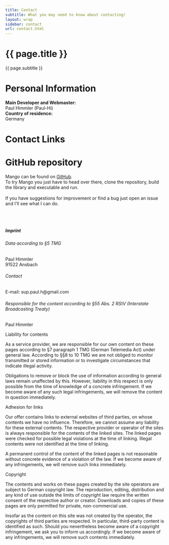 ```yaml
---
title: Contact
subtitle: What you may need to know about contacting!
layout: wrap
sidebar: contact
url: contact.html
---
```


<div class="d-flex flex-column justify-content-between sidebar-mango col-lg-1">
    <div class="card mt-3 flex-grow-1">
        <div class="card-body">
            <h1 class="card-title">{{ page.title }}</h1>
            <p class="card-text">{{ page.subtitle }}</p>
        </div>
    </div>
    <div class="card mt-3 flex-grow-1">
        <div class="card-body">
            <h1 class="card-title">Personal Information</h1>
            <p class="card-text">
                <b>Main Developer and Webmaster:</b><br> Paul Himmler (Paul-Hi)<br>
                <b>Country of residence:</b><br> Germany
            </p>
        </div>
    </div>
    <div class="card mt-3 flex-grow-1">
        <div class="card-body">
            <h1 class="card-title">Contact Links</h1>
            <div class="card-text">
                <a class="btn-floating btn-dribbble mx-1 mango-link"
                    href="https://github.com/Paul-Hi/Mango">
                    <i class="fa fa-github fa-2x"></i>
                </a>
            </div>
        </div>
    </div>
</div>

<div class="d-flex flex-column justify-content-between col">
    <div class="card mt-3 flex-grow-1">
        <div class="card-body">
            <h1 class="card-title">GitHub repository</h1>
            <p class="card-text">
                Mango can be found on <a class="mango-link" href="https://github.com/Paul-Hi/Mango">GitHub</a>.<br>
                To try Mango you just have to head over there, clone the repository, build the library
                and
                executable and run.<br><br>
                If you have suggestions for improvement or find a bug just open an issue and I'll see what I can do.
            </p>
            <br>
            <br>
            <h5>Imprint</h5>
            <h6>Data according to §5 TMG</h6>
            <p class="small">Paul Himmler<br/>
            91522 Ansbach</p>
            <h6>Contact</h6>
            <p>E-mail: sup.paul.h@gmail.com</p>
            <h6>Responsible for the content according to §55 Abs. 2 RStV (Interstate Broadcasting Treaty)</h6>
            <p class="small">Paul Himmler</p>
            <h7>Liability for contents</h7>
            <p class="small">As a service provider, we are responsible for our own content on these pages according to §7 paragraph 1 TMG (German Telemedia Act) under general law. According to §§8 to 10 TMG we are not obliged to monitor transmitted or stored information or to investigate circumstances that indicate illegal activity.
            </p>
            <p class="small">Obligations to remove or block the use of information according to general laws remain unaffected by this. However, liability in this respect is only possible from the time of knowledge of a concrete infringement. If we become aware of any such legal infringements, we will remove the content in question immediately.
            </p>
            <h7>Adhesion for links</h7>
            <p class="small">Our offer contains links to external websites of third parties, on whose contents we have no influence. Therefore, we cannot assume any liability for these external contents. The respective provider or operator of the sites is always responsible for the contents of the linked sites. The linked pages were checked for possible legal violations at the time of linking. Illegal contents were not identified at the time of linking.
            </p>
            <p class="small">A permanent control of the content of the linked pages is not reasonable without concrete evidence of a violation of the law. If we become aware of any infringements, we will remove such links immediately.
            </p>
            <h7>Copyright</h7>
            <p class="small">The contents and works on these pages created by the site operators are subject to German copyright law. The reproduction, editing, distribution and any kind of use outside the limits of copyright law require the written consent of the respective author or creator. Downloads and copies of these pages are only permitted for private, non-commercial use.
            </p>
            <p class="small">Insofar as the content on this site was not created by the operator, the copyrights of third parties are respected. In particular, third-party content is identified as such. Should you nevertheless become aware of a copyright infringement, we ask you to inform us accordingly. If we become aware of any infringements, we will remove such contents immediately.
            </p>
        </div>
    </div>
</div>